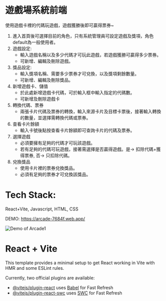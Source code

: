 
# 遊戲場系統前端

使用遊戲卡裡的代碼玩遊戲，遊戲獲勝後即可贏得票券~

1. 進入首頁後可選擇目前的角色，只有系統管理員可設定遊戲及獎項，角色default為一般使用者。
2. 遊戲設定:
	- 輸入遊戲名稱以及多少代碼才可玩此遊戲，若遊戲獲勝可贏得多少票券。
	- 可新增、編輯及刪除遊戲。
3. 獎品設定:
	- 輸入獎項名稱、需要多少票券才可兌換，以及獎項剩餘數量。
	- 可新增、編輯及刪除獎品。
4. 新增遊戲卡、儲值
	- 於此處新增遊戲卡代碼，可於輸入框中輸入指定的代碼數。
	- 可新增及刪除遊戲卡
5. 轉換代碼、票券
	- 兩張卡片代碼及票券的轉換，輸入來源卡片及目標卡票後，接著輸入轉換的數量，並選擇需轉換代碼或票券。
6. 查看卡片餘額
	- 輸入卡號後點按查看卡片餘額即可查詢卡片的代碼及票券。
7. 選擇遊戲
	- 必須要擁有足夠的代碼才可玩該遊戲。
	- 若有足夠的代碼可玩遊戲，接著需選擇是否贏得遊戲。是-> 扣除代碼+獲得票券, 否-> 只扣除代碼。
8. 兌換獎品
	- 使用卡片裡的票券兌換獎品。
	- 必須有足夠的票券才可兌換該獎品。


# Tech Stack: 
React+Vite, Javascript, HTML, CSS

DEMO: https://arcade-7684f.web.app/

![Demo of Arcade1](images/Arcade1.gif)

# React + Vite

This template provides a minimal setup to get React working in Vite with HMR and some ESLint rules.

Currently, two official plugins are available:

- [@vitejs/plugin-react](https://github.com/vitejs/vite-plugin-react/blob/main/packages/plugin-react/README.md) uses [Babel](https://babeljs.io/) for Fast Refresh
- [@vitejs/plugin-react-swc](https://github.com/vitejs/vite-plugin-react-swc) uses [SWC](https://swc.rs/) for Fast Refresh




